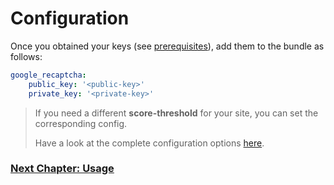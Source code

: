 # Configuration
Once you obtained your keys (see [prerequisites](/documentation/05_prerequsites.md)), add them to the bundle as follows:

```yaml
google_recaptcha:
    public_key: '<public-key>'
    private_key: '<private-key>'
```
> If you need a different **score-threshold** for your site, you can set the corresponding config.
> 
> Have a look at the complete configuration options [here](/src/Resources/config/config.example.yml).

### [Next Chapter: Usage](/documentation/30_usage.md)